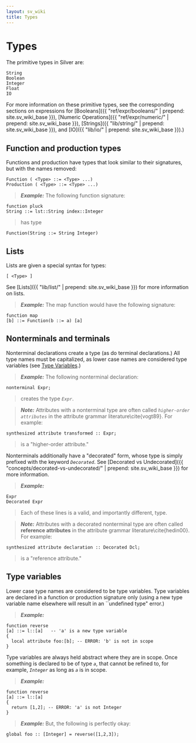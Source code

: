 ```yaml
---
layout: sv_wiki
title: Types
---
```




# Types

The primitive types in Silver are:

```
String
Boolean
Integer
Float
IO
```

For more information on these primitive types, see the corresponding sections on expressions for [Booleans]({{ "ref/expr/booleans/" | prepend: site.sv_wiki_base }}), [Numeric Operations]({{ "ref/expr/numeric/" | prepend: site.sv_wiki_base }}), [Strings]({{ "lib/string/" | prepend: site.sv_wiki_base }}), and [IO]({{ "lib/io/" | prepend: site.sv_wiki_base }}).)

## Function and production types

Functions and production have types that look similar to their signatures, but with
the names removed:

```
Function ( <Type> ::= <Type> ...)
Production ( <Type> ::= <Type> ...)
```

> _**Example:**_ The following function signature:
```
function pluck
String ::= lst::String index::Integer
```
> has type
```
Function(String ::= String Integer)
```


## Lists

Lists are given a special syntax for types:

```
[ <Type> ]
```

See [Lists]({{ "lib/list/" | prepend: site.sv_wiki_base }}) for more information on lists.

> _**Example:**_ The map function would have the following signature:
```
function map
[b] ::= Function(b ::= a) [a]
```


## Nonterminals and terminals

Nonterminal declarations create a type (as do terminal declarations.) All type
names must be capitalized, as lower case names are considered type variables
(see [Type Variables](Concept_Types#Type_variables.md).)

> _**Example:**_ The following nonterminal declaration:
```
nonterminal Expr;
```
> creates the type _`Expr`_.

> _**Note:**_ Attributes with a nonterminal type are often called _`higher-order attributes`_ in the attribute grammar literature\cite{vogt89}.  For example:
```
synthesized attribute transformed :: Expr;
```
> is a "higher-order attribute."


Nonterminals additionally have a "decorated" form, whose type is simply prefixed
with the keyword _`Decorated`_.  See [Decorated vs Undecorated]({{ "concepts/decorated-vs-undecorated/" | prepend: site.sv_wiki_base }}) for more information.

> _**Example:**_
```
Expr
Decorated Expr
```
> Each of these lines is a valid, and importantly different, type.

> _**Note:**_ Attributes with a decorated nonterminal type are often called **reference attributes** in the attribute grammar literature\cite{hedin00}.  For example:
```
synthesized attribute declaration :: Decorated Dcl;
```
> is a "reference attribute."


## Type variables

Lower case type names are considered to be type variables.  Type variables are
declared in a function or production signature only (using a new type variable
name elsewhere will result in an ``undefined type" error.)

> _**Example:**_
```
function reverse
[a] ::= l::[a]   -- 'a' is a new type variable
{
  local attribute foo:[b]; -- ERROR: 'b' is not in scope
}
```

Type variables are always held abstract where they are in scope. Once something
is declared to be of type _`a`_, that cannot be refined to, for example,
_`Integer`_ as long as _`a`_ is in scope.

> _**Example:**_
```
function reverse
[a] ::= l::[a]
{
  return [1,2]; -- ERROR: 'a' is not Integer
}
```

> _**Example:**_ But, the following is perfectly okay:
```
global foo :: [Integer] = reverse([1,2,3]);
```
